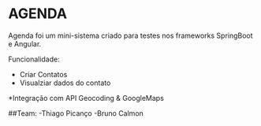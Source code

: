 # AGENDA



Agenda foi um mini-sistema criado para testes nos frameworks SpringBoot e Angular.

Funcionalidade:
  - Criar Contatos
  - Visualziar dados do contato


*Integração com API Geocoding & GoogleMaps

##Team: 
-Thiago Picanço
-Bruno Calmon



